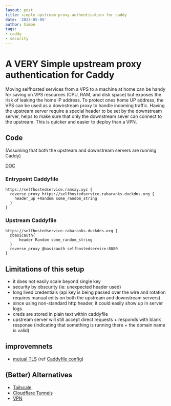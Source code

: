 ```yaml
---
layout: post
title: simple upstream proxy authentication for caddy
date: '2022-05-09'
author: Simon
tags:
- caddy
- security
---
```


# A VERY Simple upstream proxy authentication for Caddy

Moving selfhosted services from a VPS to a machine at home can be handy for saving on VPS resources (CPU, RAM, and disk space) but exposes the risk of leaking the home IP address. To protect ones home UP address, the VPS can be used as a downstream proxy to handle incoming traffic. Having the upstream server require a special header to be set by the downstream server, helps to make sure that only the downstream sever can connect to the upstream. This is quicker and easier to deploy than a VPN.

## Code
(Assuming that both the upstream and downstream servers are running Caddy)

[DOC](https://caddyserver.com/docs/caddyfile/matchers#header)
### Entrypoint Caddyfile
```
https://selfhostedservice.ramsay.xyz {
  reverse_proxy https://selfhostedservice.rabaranks.duckdns.org {
    header_up +Random some_random_string
  }
}

```
### Upstream Caddyfile
```
https://selfhostedservice.rabaranks.duckdns.org {
  @basicauth{
      header Random some_random_string
  }
  reverse_proxy @basicauth selfhostedservice:8080
}
```

## Limitations of this setup
- it does not easily scale beyond single key
- security by obscurity (ie: unexpected header used)
- long lived credentials (api key is being passed over the wire and rotation requires manual edits on both the upstream and downstream servers)
- since using non-standard http header, it could easily show up in server logs
- creds are stored in plain text within caddyfile
- upstream server will still accept direct requests + responds with blank response (indicating that something is running there + the domain name is valid)

## improvemnets
- [mutual TLS](https://www.cloudflare.com/learning/access-management/what-is-mutual-tls/) (ref [Caddyfile config](https://caddyserver.com/docs/caddyfile/directives/tls#client_auth)) 

## (Better) Alternatives
- [Tailscale](https://tailscale.com/)
- [Cloudflare Tunnels](https://www.cloudflare.com/en-ca/products/tunnel/)
- [VPN](https://github.com/awesome-foss/awesome-sysadmin#vpn)

